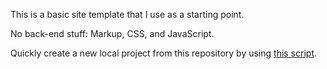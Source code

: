 This is a basic site template that I use as a starting point.

No back-end stuff: Markup, CSS, and JavaScript.

Quickly create a new local project from this repository by using [this script](http://gist.github.com/292032 "gist: 292032 - Create a new project based on my site-template project.- GitHub").